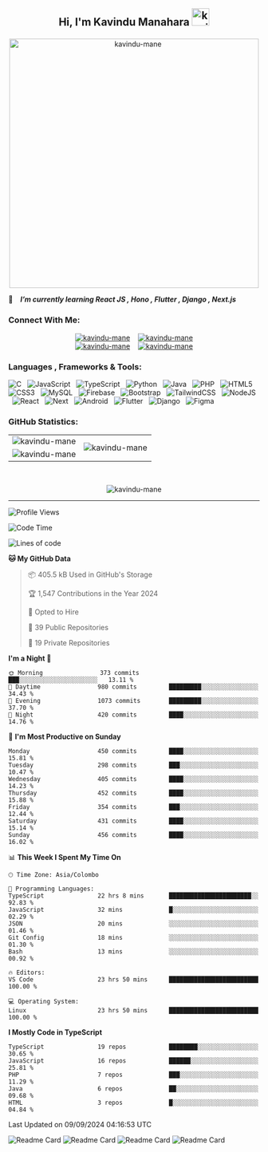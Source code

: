 ## <p align ="center">Hi, I'm Kavindu Manahara <img src="https://media.giphy.com/media/hvRJCLFzcasrR4ia7z/giphy.gif" alt= "kavindu-mane" width="35"> </p>

<div align = "center">
    <img src = "https://github.com/kavindu-mane/kavindu-mane/blob/main/Code%20typing-bro.svg" alt= "kavindu-mane" width="500"/>
</div>

🌱 &ensp; ***I’m currently learning React JS  , Hono  , Flutter , Django , Next.js***

### Connect With Me:
<div align="center">
    <a href="https://facebook.com/mane.on.fb"><img src="https://img.shields.io/badge/Facebook-Kavindu%20M%20Wanniarachchi-%231877F2?style=flat&logo=facebook&logoColor=white" alt="kavindu-mane"/></a>&nbsp; &nbsp;
    <a href="https://instagram.com/kavindu_m_wanniarachchi"><img src="https://img.shields.io/badge/Instagram-Kavindu%20M%20Wanniarachchi-%23E4405F?style=flat&logo=instagram&logoColor=white" alt="kavindu-mane"/></a><br>
    <a href="https://linkedin.com/in/kavindu-wanniarachchi"><img src="https://img.shields.io/badge/LinkedIn-Kavindu%20M%20Wanniarachchi-%230077B5?style=flat&logo=linkedin&logoColor=white" alt="kavindu-mane"/></a>&nbsp; &nbsp;
    <a href="https://twitter.com/kavindu_mane"><img src="https://img.shields.io/badge/Twitter-Kavindu%20M%20Wanniarachchi-%231DA1F2?style=flat&logo=twitter&logoColor=white" alt="kavindu-mane"/></a>
</div>

### Languages , Frameworks & Tools:
![C](https://img.shields.io/badge/c-1B2430.svg?style=for-the-badge&logo=c&logoColor=white) &nbsp;
![JavaScript](https://img.shields.io/badge/javascript-1B2430.svg?style=for-the-badge&logo=javascript&logoColor=%23F7DF1E) &nbsp;
![TypeScript](https://img.shields.io/badge/typescript-1B2430.svg?style=for-the-badge&logo=typescript&logoColor=%2342A5F5) &nbsp;
![Python](https://img.shields.io/badge/python-1B2430.svg?style=for-the-badge&logo=python&logoColor=ffdd54) &nbsp;
![Java](https://img.shields.io/badge/java-1B2430.svg?style=for-the-badge&logo=openjdk&logoColor=white) &nbsp;
![PHP](https://img.shields.io/badge/php-1B2430.svg?style=for-the-badge&logo=php&logoColor=white) &nbsp;
![HTML5](https://img.shields.io/badge/html5-1B2430.svg?style=for-the-badge&logo=html5&logoColor=white) &nbsp;
![CSS3](https://img.shields.io/badge/css3-1B2430.svg?style=for-the-badge&logo=css3&logoColor=white) &nbsp;
![MySQL](https://img.shields.io/badge/mysql-1B2430.svg?style=for-the-badge&logo=mysql&logoColor=white) &nbsp;
![Firebase](https://img.shields.io/badge/firebase-1B2430.svg?style=for-the-badge&logo=firebase) &nbsp;
![Bootstrap](https://img.shields.io/badge/bootstrap-1B2430.svg?style=for-the-badge&logo=bootstrap&logoColor=white) &nbsp;
![TailwindCSS](https://img.shields.io/badge/tailwindcss-1B2430.svg?style=for-the-badge&logo=tailwindcss&logoColor=white) &nbsp;
![NodeJS](https://img.shields.io/badge/node.js-1B2430.svg?style=for-the-badge&logo=node.js&logoColor=white) &nbsp;
![React](https://img.shields.io/badge/react-1B2430.svg?style=for-the-badge&logo=react&logoColor=%2361DAFB) &nbsp;
![Next](https://img.shields.io/badge/next.js-1B2430.svg?style=for-the-badge&logo=next.js&logoColor=white) &nbsp;
![Android](https://img.shields.io/badge/android-1B2430.svg?style=for-the-badge&logo=android&logoColor=%2361DAFB) &nbsp;
![Flutter](https://img.shields.io/badge/flutter-1B2430.svg?style=for-the-badge&logo=flutter&logoColor=%2342A5F5) &nbsp;
![Django](https://img.shields.io/badge/django-1B2430.svg?style=for-the-badge&logo=django&logoColor=white) &nbsp;
![Figma](https://img.shields.io/badge/figma-1B2430.svg?style=for-the-badge&logo=figma&logoColor=white) &nbsp;

### GitHub Statistics:

<div align="center">
    <table>
        <tr>
            <td align="right">
                <img src="https://github-readme-stats.vercel.app/api?username=kavindu-mane&theme=blue-green&hide_border=false&include_all_commits=false&count_private=false" alt="kavindu-mane" />
            </td>
            <td rowspan="2">
                <img src="https://github-readme-stats.vercel.app/api/top-langs/?username=kavindu-mane&theme=blue-green&hide_border=false&include_all_commits=false&count_private=false&langs_count=8" alt="kavindu-mane" />
            </td>
        </tr>
        <tr>
            <td>
                <img src="https://github-readme-streak-stats.herokuapp.com/?user=kavindu-mane&theme=blue-green&hide_border=false" alt="kavindu-mane" />
            </td>
        </tr>
    </table>
</div>
 <br>

<p align="center"><img align="center" src="https://github-profile-trophy.vercel.app/?username=kavindu-mane&theme=radical&no-frame=false&no-bg=false&margin-w=5&margin-h=5&column=4" alt="kavindu-mane" /></p>

---
![Profile Views](https://github-vistors-counter.onrender.com/github?username=kavindu-mane)
<!--START_SECTION:waka-->
![Code Time](http://img.shields.io/badge/Code%20Time-2%2C186%20hrs%2044%20mins-blue)

![Lines of code](https://img.shields.io/badge/From%20Hello%20World%20I%27ve%20Written-897.4%20thousand%20lines%20of%20code-blue)

**🐱 My GitHub Data** 

> 📦 405.5 kB Used in GitHub's Storage 
 > 
> 🏆 1,547 Contributions in the Year 2024
 > 
> 💼 Opted to Hire
 > 
> 📜 39 Public Repositories 
 > 
> 🔑 19 Private Repositories 
 > 
**I'm a Night 🦉** 

```text
🌞 Morning                373 commits         ███░░░░░░░░░░░░░░░░░░░░░░   13.11 % 
🌆 Daytime                980 commits         █████████░░░░░░░░░░░░░░░░   34.43 % 
🌃 Evening                1073 commits        █████████░░░░░░░░░░░░░░░░   37.70 % 
🌙 Night                  420 commits         ████░░░░░░░░░░░░░░░░░░░░░   14.76 % 
```
📅 **I'm Most Productive on Sunday** 

```text
Monday                   450 commits         ████░░░░░░░░░░░░░░░░░░░░░   15.81 % 
Tuesday                  298 commits         ███░░░░░░░░░░░░░░░░░░░░░░   10.47 % 
Wednesday                405 commits         ████░░░░░░░░░░░░░░░░░░░░░   14.23 % 
Thursday                 452 commits         ████░░░░░░░░░░░░░░░░░░░░░   15.88 % 
Friday                   354 commits         ███░░░░░░░░░░░░░░░░░░░░░░   12.44 % 
Saturday                 431 commits         ████░░░░░░░░░░░░░░░░░░░░░   15.14 % 
Sunday                   456 commits         ████░░░░░░░░░░░░░░░░░░░░░   16.02 % 
```


📊 **This Week I Spent My Time On** 

```text
🕑︎ Time Zone: Asia/Colombo

💬 Programming Languages: 
TypeScript               22 hrs 8 mins       ███████████████████████░░   92.83 % 
JavaScript               32 mins             █░░░░░░░░░░░░░░░░░░░░░░░░   02.29 % 
JSON                     20 mins             ░░░░░░░░░░░░░░░░░░░░░░░░░   01.46 % 
Git Config               18 mins             ░░░░░░░░░░░░░░░░░░░░░░░░░   01.30 % 
Bash                     13 mins             ░░░░░░░░░░░░░░░░░░░░░░░░░   00.92 % 

🔥 Editors: 
VS Code                  23 hrs 50 mins      █████████████████████████   100.00 % 

💻 Operating System: 
Linux                    23 hrs 50 mins      █████████████████████████   100.00 % 
```

**I Mostly Code in TypeScript** 

```text
TypeScript               19 repos            ████████░░░░░░░░░░░░░░░░░   30.65 % 
JavaScript               16 repos            ██████░░░░░░░░░░░░░░░░░░░   25.81 % 
PHP                      7 repos             ███░░░░░░░░░░░░░░░░░░░░░░   11.29 % 
Java                     6 repos             ██░░░░░░░░░░░░░░░░░░░░░░░   09.68 % 
HTML                     3 repos             █░░░░░░░░░░░░░░░░░░░░░░░░   04.84 % 
```




 Last Updated on 09/09/2024 04:16:53 UTC
<!--END_SECTION:waka-->

![Readme Card](https://github-readme-stats.vercel.app/api/pin/?username=kavindu-mane&repo=CreateME&show_owner=true&theme=blue-green)
![Readme Card](https://github-readme-stats.vercel.app/api/pin/?username=kavindu-mane&repo=react-percentage-bar&show_owner=true&theme=blue-green)
![Readme Card](https://github-readme-stats.vercel.app/api/pin/?username=kavindu-mane&repo=Visitors-Counter&show_owner=true&theme=blue-green)
![Readme Card](https://github-readme-stats.vercel.app/api/pin/?username=kavindu-mane&repo=Eliger&show_owner=true&theme=blue-green)
